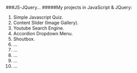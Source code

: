 ###JS-JQuery...
#####My projects in JavaScript &amp; JQuery:
1. Simple Javascript Quiz.
2. Content Slider (Image Gallery).
3. Youtube Search Engine.
4. Accordion Dropdown Menu.
5. Shoutbox.
6. ...
7. ...
8. ...
9. ...
10. ...
